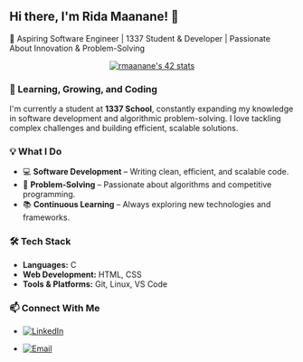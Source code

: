 ## Hi there, I'm Rida Maanane! 👋  

🎯 Aspiring Software Engineer | 1337 Student & Developer | Passionate About Innovation & Problem-Solving

<div align="center">
<a href="https://github.com/oakoudad/badge42"><img src="https://badge.mediaplus.ma/greenbinary/rmaanane" alt="rmaanane's 42 stats" /></a>
</div>

### 🚀 Learning, Growing, and Coding  
I'm currently a student at **1337 School**, constantly expanding my knowledge in software development and algorithmic problem-solving. I love tackling complex challenges and building efficient, scalable solutions.  

### 💡 What I Do  
- 💻 **Software Development** – Writing clean, efficient, and scalable code.  
- 🧩 **Problem-Solving** – Passionate about algorithms and competitive programming.  
- 📚 **Continuous Learning** – Always exploring new technologies and frameworks.  

### 🛠 Tech Stack  
- **Languages:** C  
- **Web Development:** HTML, CSS
- **Tools & Platforms:** Git, Linux, VS Code  

### 📫 Connect With Me  
- [![LinkedIn](https://img.shields.io/badge/LinkedIn-0A66C2?style=flat&logo=linkedin&logoColor=white)](https://www.linkedin.com/in/rida-maanane-838b06242/)  

- [![Email](https://img.shields.io/badge/Email-D14836?style=flat&logo=gmail&logoColor=white)](mailto:ridamaanane@gmail.com)


